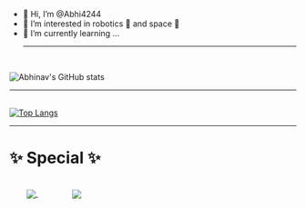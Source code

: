 - 👋 Hi, I’m @Abhi4244
- 👀 I’m interested in robotics 🤖 and space 🌌
- 🌱 I’m currently learning ...
<br><hr style="color:#00ff00;" ><br>

![Abhinav's GitHub stats](https://github-readme-stats.vercel.app/api?username=abhi4244&theme=cobalt&show_icons=true&hide_border=true&include_all_commits=true&count_private=true)<br><hr style="color:#00ff00;"><br>
[![Top Langs](https://github-readme-stats.vercel.app/api/top-langs/?username=abhi4244&theme=cobalt&hide_border=true)](https://github.com/abhi4244/github-readme-stats)
<br><hr style="color:#00ff00;">
<h1>✨ Special ✨</h1><br>
<a href="https://github.com/abhi4244/210966" style="margin:30px;display:inline;">
  <img align="center" src="https://github-readme-stats.vercel.app/api/pin/?username=abhi4244&repo=210966&theme=radical&hide_border=true&show_owner=true" />
  </a>
<a href="https://github.com/abhi4244/PWA" style="margin:30px;display:inline;">
  <img align="center" src="https://github-readme-stats.vercel.app/api/pin/?username=abhi4244&repo=PWA&theme=radical&hide_border=true&show_owner=true" />
</a>






<!---
Abhi4244/Abhi4244 is a ✨ special ✨ repository because its `README.md` (this file) appears on your GitHub profile.
You can click the Preview link to take a look at your changes.
--->
